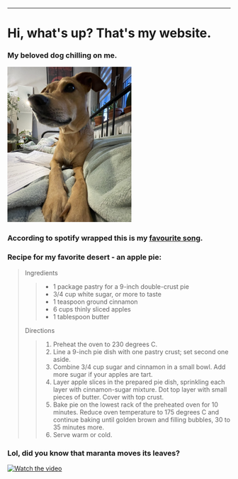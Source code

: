 ----
# Hi, what's up? That's my website.

### My beloved dog chilling on me.

<img src="Pictures/IMG_2562.JPEG" alt="drawing" width="280" height="350"/>

### According to spotify wrapped this is my [favourite song](https://www.youtube.com/watch?v=RVmG_d3HKBA).

### Recipe for my favorite desert - an apple pie:
> Ingredients
>> - 1 package pastry for a 9-inch double-crust pie
>> - 3/4 cup white sugar, or more to taste
>> - 1 teaspoon ground cinnamon
>> - 6 cups thinly sliced apples
>> - 1 tablespoon butter
>
> Directions
> 
>> 1. Preheat the oven to 230 degrees C.
>> 2. Line a 9-inch pie dish with one pastry crust; set second one aside.
>> 3. Combine 3/4 cup sugar and cinnamon in a small bowl. Add more sugar if your apples are tart.
>> 4. Layer apple slices in the prepared pie dish, sprinkling each layer with cinnamon-sugar mixture. Dot top layer with small pieces of butter. Cover with top crust.
>> 5. Bake pie on the lowest rack of the preheated oven for 10 minutes. Reduce oven temperature to 175 degrees C and continue baking until golden brown and filling bubbles, 30 to 35 minutes more. 
>> 6. Serve warm or cold. 

### Lol, did you know that maranta moves its leaves?

<a href="https://www.youtube.com/embed/Ge9p4iqARrY?autoplay=1&mute=1" target="_blank">
 <img src="http://img.youtube.com/vi/Ge9p4iqARrY/mqdefault.jpg" alt="Watch the video" width="560" height="315" border="0" />
</a>
